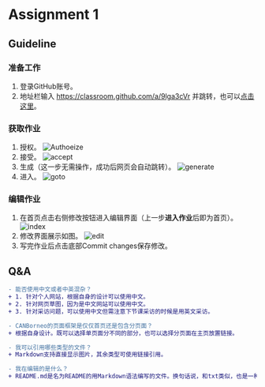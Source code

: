 # Assignment 1

## Guideline

### 准备工作
1. 登录GitHub账号。
2. 地址栏输入 https://classroom.github.com/a/9lga3cVr 并跳转，也可以[点击这里](https://classroom.github.com/a/9lga3cVr)。
### 获取作业
1. 授权。
![Authoeize](https://lh3.googleusercontent.com/JnGvccQnIsVdj0jxpihQe6OeqN-6yCBrRf9ce1giOuLZU7ZkZcqi2Wzr3FBc6quucaEJ70inGTS_8E-IGrAaZxkeNZ4iAgilF_Col9Kjzk4Zo1j4o7u8_SzA800tSetA7QilDIqP2hDVIjUYIrYOIIBEPoITeY2skLNSh4awFgtr_6A1ujc5L6s0YIFjYRdbhz0_D6l5IJMkXekny5NPX0srzLuW3dUkbFq_kJehvwkDmpjseSCrI4ab7dB6zcvMZM85LappYh38OCSusczUiapoXtQgI6Fm4C48rNdPd8J95IirnefOOeiiCviTACCWEKBoVYk2aoWmXRFkalFeO98c1zSk2gYzxONaFDPzHu-ndmACBbtqol8-KHpbcBJmn_ld1CLJkWrNp0KsxvGuubcHovvJePxSaWrWw69uZ7QlRBm6Od-cgX376R2kfY45S2eC11XAtMO0EGihB2HypXKkeR-UcKQRzqyYoQPvf11ogJlJzOusQJvr_yyphQc7QYIfpfpSaVmOHnY-23MEy2-sPsuw6ZVRXwpdl7qQgsoq06jO3L5xtSA0wzTH3X8Y2eHXau01CAL9KK-7slv-BU8MFpTzTg9Y3Dh3ex_Y1fKgTH3NjX0YeKnY4L49gONLAxihavfDKpU_g-fu-RPb2JSRkAo6Hi3bZvVTHPUNEQHReWvnS1jVtOwIuabdHStE9HoQPtGUSh7LbtxX0HxG4xSCJ422jk2rXMHvZHmHyy6WiKgOXksAs7Q=w1920-h943-no)
2. 接受。
![accept](https://lh3.googleusercontent.com/v1lh68520LILGyW4eY_x-X-7VWbRtzU8KWvnXalYR2PEG975r-c22rRcG0X31LCEnraF7lpARLuq3faxxKkNsv0ohKYIMtiZalYtY0FSZWchQLnMZWTz6CrF0x2Zv1-vNrS2CX9d5PkTBXKj6YlOrg5crMxCFtL1Z0imW_yABIFZMcjX1pXks1cT1fhs755nhwSH4mCPa2MMfm7ItwIP7MrjfKNjzCD-5F55RgqgrWHP9SO32RUp9nRd-EwKekJ85mEGBNOBDSrY5DRxF08_n-j7nEzQqp-cXvVxdLZh0rPOT5h8-cSj0TTSecsPxCDpDzoK6hY68JnSA0817dHjUpQmiTwYoInNbzCoQcL80NwPhGwuluYsdzN-1Ijc-PvCn2IixppaBI4TGZ3ZpY_h636N_yysTmke7-wny1dJN4xQbe8VkZ2kR5OA4Hz9u2tK5nElKrfawc4KGm9fvq9fyIooLZZaYKZBKVN6KzPC_Rk0Regw-gH0xgG1qISte66pQBvGNaoBzE5ThHovY7btBFWOWLeeQa4BLQ4EHyrZ9lJylO7_85xA4xqzN5W2MdSdKHXnelq32r3tCMwV319Ha45RZOn_qXrIpkz-b4QSEkK2wO4rmzgi43D-K-xtmxoqfGakLnsGFesX7DkGwarLeAaxEj9CHkZsSDCa0faS0spknncfHeSCPIxxQhDm1q_-52r1BvA_MPJS1pg_cvQ8I7DUJTYOtrz_mpY8fQyY76I960Q35q136_M=w1740-h821-no)
3. 生成（这一步无需操作，成功后网页会自动跳转）。
![generate](https://lh3.googleusercontent.com/w0fHMKBNRpSUZaZpPzd3096TsjKwSOoJ7TH6TQsoh08q7R8hb2_Q2iyCoF5-yexvtuIPGDrSVw8DfcTR4udxOboxMg0bBBAhVqTGflk4ZARYiSFiI06VvFKhGckTocTeQvSi6vMsJMNtSW-G-BtFERN0bAVikwKK3cq15WcEeti5Gh5Ss11x3RVRKS6o96RVNIaoHNvLDi2dT7OpKMgiEazat1t0b8lrzk3Y0Czzv3IP2VlUML-ERV_DI7p8jJUHPxWmTVShDDHXd6qKCCBz0DyakxhyqfS-lZXMxR7ZntSlEt1o7yIEPZF08vAz8Gv-4uqDP5EjOXqeNgSO6Eg2zKvEKsJ8OCwytKGgrH2jIG_FVkaE2LA0FS2kTD81mqfIv13FRJO8wAgGZutiqVT26pFx8FSlndMViNy4eBHEnNGvtzhPpoxgE42EihDqG8hPuIoyFV3Wv6-icJlbd5hJvOZ2A95pyoVqzIzgimcEEMtltkFhes5u2qUNqWDElKwmJn6jO0D3wwa2mfSCQLhguaieLJ4x29aSwzgqXGRfytL3sYKEuFW_9LjbEUg1wpyFMCkUlrtG4UP2a17XfllmAgQ8Cjwiso8eUB5xMkh4_GtazKxlc__VlJneMg_7fZJgU9dyiOVosK0tGC9PRcDFzrYkA_re2wBMNH1IEU3Mek4ioKWpSDGD_DJ9bpF0ow9awoXnnuZrEbNNgc7S0-0K-lmw95Eijn2fAWvaHNwY-DPMIjlLuF8S82c=w1920-h943-no)
4. 进入。
![goto](https://lh3.googleusercontent.com/dkO1B045vehTR15msZQjSdOYQ4X1Xn7pl4s4F1YKbp4OHeyn7okeAgl5KXLyTBDj9Uc75WgZYg9fliArDlWXD-Mv80uGmOIvwJZbQl4GAQjozbqxMAW4LXOa05PMR2Jx2r63qpQxw4RT51778Q5oPipUfR8zsSDUuPfKB7LyndO-DNzJyw0cMFv6-_bykfMYFBGBWXDxO3hhiHcq_sbaS2dGwtsrnkICPcMCT3NhQheKihda2y9izKROMYGtlEsmqfTS7fQHLvQ8Vnul2A4jLRfV0aHku5h3NPuXU6U5fjs0PyZFD5DIm4AABm110wH1hZm_w826Rkm9n9yADxF_MGjHYQAQN0AjsYZkvbC3PrcqMzrYsixIAt8Si-qBIUIZyCsNJLnBr3kyvOYLDQNz9lBbvby-yRbs4fkA2RtKzVoGUL2CjbcZDGI8DXbbfE4pfcwzfuYxmtTiJD07mjnve5Rb7LlEgDaj9vn60BDP614B0Gpk9wWtYG8OvfDo5ud8LvzxQDCC0IHbYGYh56RlzQtIbloUnqhJjPiMTkUjkcOVp3VAQgNE-RFTosam46DkjuZ3VSqF_paqUl2ShtmbZuVybJRHApVc61e--n7O5cYe4JFL61A5Sor7Eooy-5hNN6n1evPhD9fNlaIctbYxFH7UAd8sk48fcdlmgYhPacE3K38eB4wQQwzZJF5HYzBnfYyQJtymNXXciuwr-NS9ZbH9Y4BUlYMBiaQHWc4U5l3qv4yoXMzaZ7c=w1920-h943-no)

### 编辑作业
1. 在首页点击右侧修改按钮进入编辑界面（上一步**进入作业**后即为首页）。
![index](https://lh3.googleusercontent.com/q6OZEakEZZYwZo1HxNLaTUui7ywBBJLbeY-yURKhBJfyVa6gBsa2AV7S2AgT8BMINCZkZPGgIKPeIQyu6wgU634lndmbFlhcfrj3FihroeK1EdrKWgw60MYG-ZWKna2j9BiyfuMAbvvaZuxuzVqBKkFyYCoVNa82d3yx15ZwJ6jyImHLHrWi0KG7FwrSHmHEg5e0S2aQF431-8x0GZgpIxZZNVHEz6lychp2nOMPvL6viLvqRxwgUFj9Jtbw2eInvNEejIyVPqDn-CJhuaFZHiUmb9GQtmX640ljUFPjrvjn4wEMvKlqEX6s4U8BSSTfC4bMN1cywdI7pxj0iPVCKpOVid4ChwsLemD3b5yen_M0PJssTYlmjoIDcfDG87kftjz_QCqQwJ99fRnoMYDLugJLIszsh5O6DKEVRKHIsm1Xgmr4-kATOyBuDWhW7pfYFgBrl3ns1xQLTMm0eh8m2Ee034S2EMYeTfH08jsPyrrGkoQzaVm0g3_CPpaOn7mXSuo8n89l5_i6nv1CsNQUCmpQ_2w_ZhrmmPK3YSObLqUN39EhbIWqTFadOxZ5JLrYmKe40mCyDYW0wvxyhlM7T-OfxyiAQPR9KDdDga9KT5ytg0hsLNbYLaQcN3IgRwjXGOIj5nVC51e3RCwx5QvrAMR9uvzzVJThXkax9IX3vaxYK--rPYOifdXXbM1RVdkRbDm170Ftb-iSwuA7EFKGfFguopc0I4TcijgchgZx9nL9d29PkqtMM70=w834-h887-no)
2. 修改界面展示如图。
![edit](https://lh3.googleusercontent.com/SVg0Dot-ptI9PvkSFqGuIhdWRcD0It700MqAYCB8zyakZY87Harcjde0YboQsDHLGFC3aZSGgF7jdOwm9pXrjz-OxMryCVjsybnuSxC39Mk5VRioCLKXAYZD_hM20r5IYzbY2sxNyn8RwmC-eUcu2TYmrkTMilifwdMfBapKtVsyVZ5SQpqYukjkubVpgo_lRAx0qjjSxO0moPSAJmsRlbn8b2ADK1tDlkvbnK-bhkyG6j2PieMovVLgqigg9x8i-25tptTX2znatehyWfX6d_eCnhbHymhBr0TKtm57qhP7KCdLK60xo8f_cSpOKPLKPMpb9yfpVy0Mhi2X2hTyvB38kY6h9NB6L0Sp18SRnnO7DnEQZ1dMrD6JfQIOT1O6f55K_VOQaUkzh7QjAbMhZw9tJuO_7y43EenA4o0HMk8sg0zwds3VGlauxQ3Cr_iq22_2LEcENLh8OcRm1bW67EW-ZsLHncrvi61Xnu7Zz8WVU8IkR1GwYc4yNB7KdRKz0SwDmI50M7xu5cbejZJcEiL00euC4xNUocWRHxRDyphPp0NxdOYV2vkPvKtFaRcvMU9FHXRHuT5BPU15yIxywV519iYYf9xA2hzUOvgUE9cjJJ8ISQqXPaHA8NBDKvYb_vi7rOszXgm0AH4w2a3gokWjKeFhTqX990ybfzt-8Z-ZLa3maPQEJfHbzNo51vgF13MBVaJM7RNhPo3of8zPIvSPbwC6qg2DzGrmbCaOgK_DsGI6PtE8pns=w845-h935-no)
3. 写完作业后点击底部Commit changes保存修改。

## Q&A
```diff
- 能否使用中文或者中英混杂？
+ 1. 针对个人网站，根据自身的设计可以使用中文。
+ 2. 针对网页草图，因为是中文网站可以使用中文。
+ 3. 针对采访问题，可以使用中文但需注意下节课采访的时候是用英文采访。

- CANBorneo的页面框架是仅仅首页还是包含分页面？
+ 根据自身设计。既可以选择单页面分不同的部分，也可以选择分页面在主页放置链接。

- 我可以引用哪些类型的文件？
+ Markdown支持直接显示图片，其余类型可使用链接引用。

- 我在编辑的是什么？
+ README.md是名为README的用Markdown语法编写的文件。换句话说，和txt类似，也是一种文本文件。它可以被转换成有效的HTML文档，供访问者通过网络直接在浏览器中浏览。
```
